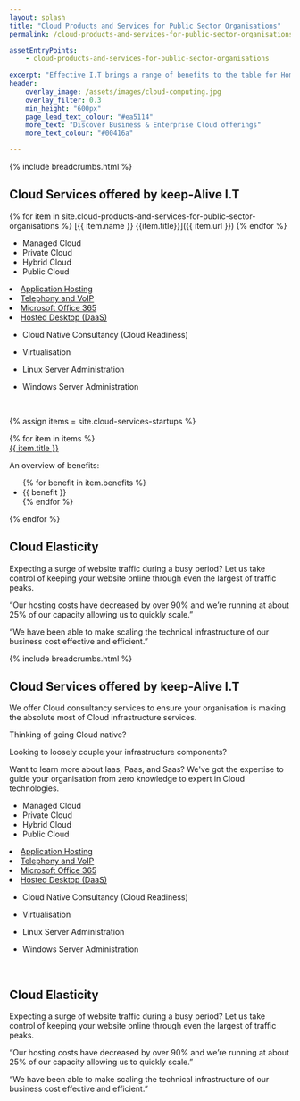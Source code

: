 ```yaml
---
layout: splash
title: "Cloud Products and Services for Public Sector Organisations"
permalink: /cloud-products-and-services-for-public-sector-organisations/

assetEntryPoints:
    - cloud-products-and-services-for-public-sector-organisations
    
excerpt: "Effective I.T brings a range of benefits to the table for Homes and Workplaces. Explore the benefits that our services encourage."
header:
    overlay_image: /assets/images/cloud-computing.jpg
    overlay_filter: 0.3
    min_height: "600px" 
    page_lead_text_colour: "#ea5114"
    more_text: "Discover Business & Enterprise Cloud offerings"
    more_text_colour: "#00416a"

---
```


{% include breadcrumbs.html %}

## <i class="fas fa-cloud page-title-icon" aria-hidden="true"></i> Cloud Services offered by keep-Alive I.T

{% for item in site.cloud-products-and-services-for-public-sector-organisations %}
[{{ item.name }} {{item.title}}]({{ item.url }})
{% endfor %}

- Managed Cloud
- Private Cloud
- Hybrid Cloud
- Public Cloud

<li><a title="Application Hosting" href="/it-operations-consultancy/application-hosting">Application Hosting</a></li>


<li><a title="Telephony and VoIP" href="/it-operations-consultancy/telephony-voip">Telephony and VoIP</a></li>
<li><a title="Microsoft Office 365" href="/it-operations-consultancy/office-365-for-business">Microsoft Office 365</a></li>

<li><a title="Hosted Desktop (DaaS)" href="/it-operations-consultancy/hosted-desktops">Hosted Desktop (DaaS)</a></li>


- Cloud Native Consultancy (Cloud Readiness)
- Virtualisation

- Linux Server Administration
- Windows Server Administration

<img class="lazy img-respnsive" data-src="/assets/images/cloud/aws-logo.png"/>
<img class="lazy img-respnsive" data-src="/assets/images/cloud/google-cloud-logo.png"/>
<img class="lazy img-respnsive" data-src="/assets/images/cloud/microsoft-azure-logo.png"/>
<img class="lazy img-respnsive" data-src="/assets/images/cloud/linode-logo.jpg"/>
<img class="lazy img-respnsive" data-src="/assets/images/cloud/oci-logo.png"/>

{% assign items = site.cloud-services-startups %}

<div class="container">
    <div class="row">    
        {% for item in items %}            
            <div class="col-xs-12 col-sm-6 col-md-4 reason-container">
                <div class="reason-item">
                    <img class="lazy" data-src="{{ item.icon }}"/>
                    <div class="item-title">
                        <a href="{{ item.url }}">{{ item.title }}</a>
                    </div>
                    <div class="item-description">
                        <p>An overview of benefits:</p>
                        <ul>
                             {% for benefit in item.benefits %}
                                <li>{{ benefit }}</li>
                             {% endfor %}
                        </ul>
                    </div>
                </div>
            </div>
        {% endfor %}
    </div>
</div>



## Cloud Elasticity
Expecting a surge of website traffic during a busy period? Let us take control of keeping your website online through even the largest of traffic peaks.


<p>“Our hosting costs have decreased by over 90% and we’re running at about 25% of our capacity allowing us to quickly&nbsp;scale.”</p>

<p>“We have been able to make scaling the technical infrastructure of our business cost effective and&nbsp;efficient.”</p>

{% include breadcrumbs.html %}

## <i class="fas fa-user-tie page-title-icon" aria-hidden="true"></i> Cloud Services offered by keep-Alive I.T

We offer Cloud consultancy services to ensure your organisation is making the absolute most of Cloud infrastructure services.

Thinking of going Cloud native?

Looking to loosely couple your infrastructure components?

Want to learn more about Iaas, Paas, and Saas? We've got the expertise to guide your organisation from zero knowledge to expert in Cloud technologies.

- Managed Cloud
- Private Cloud
- Hybrid Cloud
- Public Cloud

<li><a title="Application Hosting" href="/it-operations-consultancy/application-hosting">Application Hosting</a></li>


<li><a title="Telephony and VoIP" href="/it-operations-consultancy/telephony-voip">Telephony and VoIP</a></li>
<li><a title="Microsoft Office 365" href="/it-operations-consultancy/office-365-for-business">Microsoft Office 365</a></li>

<li><a title="Hosted Desktop (DaaS)" href="/it-operations-consultancy/hosted-desktops">Hosted Desktop (DaaS)</a></li>


- Cloud Native Consultancy (Cloud Readiness)
- Virtualisation

- Linux Server Administration
- Windows Server Administration

<img class="lazy img-respnsive" data-src="/assets/images/cloud/aws-logo.png"/>
<img class="lazy img-respnsive" data-src="/assets/images/cloud/google-cloud-logo.png"/>
<img class="lazy img-respnsive" data-src="/assets/images/cloud/microsoft-azure-logo.png"/>
<img class="lazy img-respnsive" data-src="/assets/images/cloud/linode-logo.jpg"/>
<img class="lazy img-respnsive" data-src="/assets/images/cloud/oci-logo.png"/>


## Cloud Elasticity
Expecting a surge of website traffic during a busy period? Let us take control of keeping your website online through even the largest of traffic peaks.


<p>“Our hosting costs have decreased by over 90% and we’re running at about 25% of our capacity allowing us to quickly&nbsp;scale.”</p>

<p>“We have been able to make scaling the technical infrastructure of our business cost effective and&nbsp;efficient.”</p>